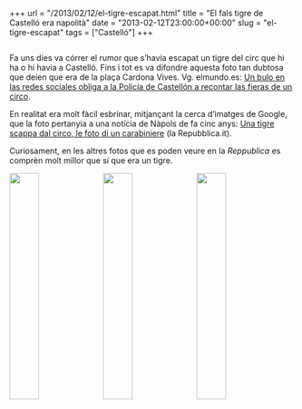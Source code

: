 +++
url = "/2013/02/12/el-tigre-escapat.html"
title = "El fals tigre de Castelló era napolità"
date = "2013-02-12T23:00:00+00:00"
slug = "el-tigre-escapat"
tags = ["Castelló"]
+++

<img src="/uploads/2013/2013-02-11-el-tigre-escapat-1.jpg" alt="" />

Fa uns dies va córrer el rumor que s’havia escapat un tigre del circ que hi ha o hi havia a Castelló. Fins i tot es va difondre aquesta foto tan dubtosa que deien que era de la plaça Cardona Vives. Vg. elmundo.es: [Un bulo en las redes sociales obliga a la Policía de Castellón a recontar las fieras de un circo](http://www.elmundo.es/elmundo/2013/02/05/castellon/1360068454.html).

En realitat era molt fàcil esbrinar, mitjançant la cerca d’imatges de Google, que la foto pertanyia a una notícia de Nàpols de fa cinc anys: [Una tigre scappa dal circo, le foto di un carabiniere](http://napoli.repubblica.it/multimedia/home/3603561/3/2) (la Repubblica.it).

Curiosament, en les altres fotos que es poden veure en la *Reppublica* es comprèn molt millor que sí que era un tigre.

<a href="http://napoli.repubblica.it/multimedia/home/3603561/3/1"><img src="/uploads/2013/2013-02-11-el-tigre-escapat-2.jpg" alt="" style="display: inline; width: 32%;"/></a>
<a href="http://napoli.repubblica.it/multimedia/home/3603561/3/3"><img src="/uploads/2013/2013-02-11-el-tigre-escapat-3.jpg" alt="" style="display: inline; width: 32%;"/></a>
<a href="http://napoli.repubblica.it/multimedia/home/3603561/3/6"><img src="/uploads/2013/2013-02-11-el-tigre-escapat-4.jpg" alt="" style="display: inline; width: 32%;"/></a>